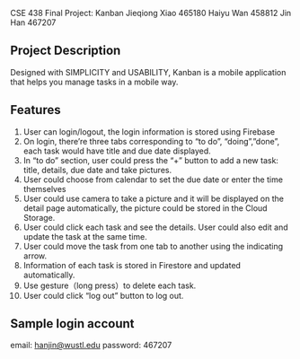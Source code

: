 CSE 438 Final Project: Kanban
Jieqiong Xiao 465180
Haiyu Wan 458812
Jin Han 467207

Project Description
-------------------
Designed with SIMPLICITY and USABILITY, Kanban is a mobile application that helps you manage tasks in a mobile way.

Features
--------
1. User can login/logout, the login information is stored using Firebase
2. On login, there’re three tabs corresponding to “to do”, “doing”,”done”, each task would have title and due date displayed.
3. In “to do” section, user could press the “+” button  to add a new task: title, details, due date and take pictures.
4. User could choose from calendar to set the due date or enter the time themselves
5. User could use camera to take a picture and it will be displayed on the detail page automatically, the picture could be stored in the Cloud Storage.
6. User could click each task and see the details. User could also edit and update the task at the same time.
7. User could move the task from one tab to another using the indicating arrow.
8. Information of each task is stored in Firestore and updated automatically.
9. Use gesture（long press）to delete each task.
10. User could click “log out” button to log out.

Sample login account
--------
email: hanjin@wustl.edu
password: 467207
